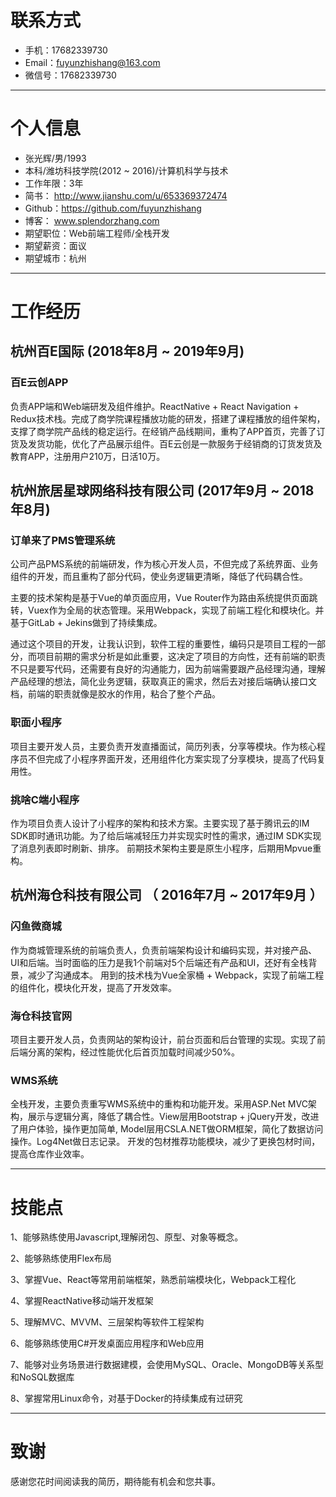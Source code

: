 
# 联系方式
- 手机：17682339730
- Email：fuyunzhishang@163.com
- 微信号：17682339730

---

# 个人信息

 - 张光辉/男/1993 
 - 本科/潍坊科技学院(2012 ~ 2016)/计算机科学与技术 
 - 工作年限：3年
 - 简书： http://www.jianshu.com/u/653369372474
 - Github：https://github.com/fuyunzhishang
 - 博客： www.splendorzhang.com
 - 期望职位：Web前端工程师/全栈开发
 - 期望薪资：面议
 - 期望城市：杭州

---

# 工作经历

## 杭州百E国际 (2018年8月 ~ 2019年9月)
### 百E云创APP
负责APP端和Web端研发及组件维护。ReactNative + React Navigation + Redux技术栈。完成了商学院课程播放功能的研发，搭建了课程播放的组件架构，支撑了商学院产品线的稳定运行。在经销产品线期间，重构了APP首页，完善了订货及发货功能，优化了产品展示组件。百E云创是一款服务于经销商的订货发货及教育APP，注册用户210万，日活10万。

## 杭州旅居星球网络科技有限公司 (2017年9月 ~ 2018年8月)
### 订单来了PMS管理系统
公司产品PMS系统的前端研发，作为核心开发人员，不但完成了系统界面、业务组件的开发，而且重构了部分代码，使业务逻辑更清晰，降低了代码耦合性。

主要的技术架构是基于Vue的单页面应用，Vue Router作为路由系统提供页面跳转，Vuex作为全局的状态管理。采用Webpack，实现了前端工程化和模块化。并基于GitLab + Jekins做到了持续集成。

通过这个项目的开发，让我认识到，软件工程的重要性，编码只是项目工程的一部分，而项目前期的需求分析是如此重要，这决定了项目的方向性，还有前端的职责不只是要写代码，还需要有良好的沟通能力，因为前端需要跟产品经理沟通，理解产品经理的想法，简化业务逻辑，获取真正的需求，然后去对接后端确认接口文档，前端的职责就像是胶水的作用，粘合了整个产品。

### 职面小程序
项目主要开发人员，主要负责开发直播面试，简历列表，分享等模块。作为核心程序员不但完成了小程序界面开发，还用组件化方案实现了分享模块，提高了代码复用性。

### 挑啥C端小程序
作为项目负责人设计了小程序的架构和技术方案。主要实现了基于腾讯云的IM SDK即时通讯功能。为了给后端减轻压力并实现实时性的需求，通过IM SDK实现了消息列表即时刷新、排序。
前期技术架构主要是原生小程序，后期用Mpvue重构。


## 杭州海仓科技有限公司 （ 2016年7月 ~ 2017年9月 ）

### 闪鱼微商城 
作为商城管理系统的前端负责人，负责前端架构设计和编码实现，并对接产品、UI和后端。当时面临的压力是我1个前端对5个后端还有产品和UI，还好有全栈背景，减少了沟通成本。
用到的技术栈为Vue全家桶 + Webpack，实现了前端工程的组件化，模块化开发，提高了开发效率。

### 海仓科技官网 
项目主要开发人员，负责网站的架构设计，前台页面和后台管理的实现。实现了前后端分离的架构，经过性能优化后首页加载时间减少50%。


### WMS系统

全栈开发，主要负责重写WMS系统中的重构和功能开发。采用ASP.Net MVC架构，展示与逻辑分离，降低了耦合性。View层用Bootstrap + jQuery开发，改进了用户体验，操作更加简单, Model层用CSLA.NET做ORM框架，简化了数据访问操作。Log4Net做日志记录。
开发的包材推荐功能模块，减少了更换包材时间，提高仓库作业效率。

---
# 技能点
1、能够熟练使用Javascript,理解闭包、原型、对象等概念。

2、能够熟练使用Flex布局

3、掌握Vue、React等常用前端框架，熟悉前端模块化，Webpack工程化

4、掌握ReactNative移动端开发框架

5、理解MVC、MVVM、三层架构等软件工程架构

6、能够熟练使用C#开发桌面应用程序和Web应用

7、能够对业务场景进行数据建模，会使用MySQL、Oracle、MongoDB等关系型和NoSQL数据库

8、掌握常用Linux命令，对基于Docker的持续集成有过研究

---

# 致谢
感谢您花时间阅读我的简历，期待能有机会和您共事。
